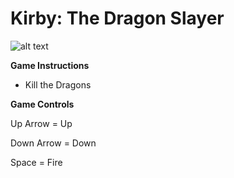 # Kirby: The Dragon Slayer

![alt text](https://i.imgur.com/obYyBbN.png)

**Game Instructions**

- Kill the Dragons

**Game Controls**

Up Arrow = Up

Down Arrow = Down

Space = Fire
